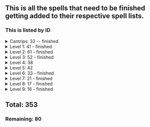 ## This is all the spells that need to be finished getting added to their respective spell lists.
### This is listed by ID

<details><summary>Cantrips: 32 -- finished</summary>

- acid-splash
- blade-ward
- booming-blade
- chill-touch
- control-flames
- create-bonfire
- dancing-lights
- elementalism
- encode-thoughts
- fire-bolt
- friends
- frostbite
- green-flame-blade
- gust
- infestation
- light
- lightning-lure
- mage-hand
- mending
- message
- mind-sliver
- minor-illusion
- mold-earth
- poison-spray
- prestidigitation
- ray-of-frost
- shape-water
- shocking-grasp
- sword-burst
- thunderclap
- toll-the-dead
- true-strike
</details>

<details><summary>Level 1: 41 - finished</summary>

- absorb-elements
- alarm
- burning-hands
- catapult
- cause-fear
- charm-person
- chromatic-orb
- color-spray
- comprehend-languages
- detect-magic
- disguise-self
- distort-value
- earth-tremor
- expeditious-retreat
- false-life
- feathter-fall
- find-familiar
- fog-cloud
- frost-fingers
- grease
- ice-knife
- identify
- illusory-script
- jims-magic-missile
- jump
- longstrider
- mage-armor
- magic-missle
- protection-from-evil-and-good
- ray-of-sickness
- shield
- silent-image
- silvery-barbs
- sleep
- snare
- tashas-caustic-brew
- tashas-hideous-laughter
- tensers-floating-disk
- thunderwave
- unseen-servant
- witch-bolt

</details>

<details><summary>Level 2: 61 - finished</summary>

- aganazzars-scorcher
- air-bubble
- alter-self
- arcane-lock
- arcane-vigor
- augury
- blindness-deafness
- blur
- borrowed-knowledge
- cloud-of-daggers
- continual-flame
- crown-of-madness
- darkness
- darkvision
- detect-thoughts
- dragons-breath
- dust-devil
- earthbind
- enhance-ability
- enlarge-reduce
- flaming-sphere
- flock-of-familiars
- gentle-repose
- gift-of-gab
- gust-of-wind
- hold-person
- invisibility
- jims-glowing-coin
- kinetic-jaunt
- knock
- levitate
- locate-object
- magic-mouth
- magic-weapon
- maximilians-earthen-grasp
- melfs-acid-arrow
- mind-spike
- mirror-image
- misty-step
- nathairs-mischief
- mystuls-magic-aura
- phantasmal-force
- pyrotechnics
- ray-of-enfeeblement
- rimes-binding-ice
- rope-trick
- scorching-ray
- see-invisibility
- shadow-blade
- shatter
- skywrite
- snillocs-snowball-storm
- spider-climb
- spray-of-cards
- suggestion
- tashas-mind-whip
- vortex-warp
- warding-wind
- warp-sense
- web
- wither-and-bloom

</details>

<details><summary>Level 3: 52 - finished</summary>

- animate-dead
- antagonize
- ashardalons-stride
- bestow-curse
- blink
- catnap
- clairvoyance
- counterspell
- dispel-magic
- enemies-abound
- erupting-earth
- fast-friends
- fear
- feign-death
- fireball
- flame-arrows
- fly
- galders-tower
- gaseous-form
- glyph-of-warding
- haste
- hypnotic-pattern
- incite-greed
- intellect-fortress
- leomunds-tiny-hut
- life-transference
- lightning-bolt
- magic-circle
- major-image
- melfs-minute-meteors
- nondetection
- phantom-steed
- protection-from-energy
- remove-curse
- sending
- sleet-storm
- slow
- speak-with-dead
- spirit-shroud
- stinking-cloud
- summon-fey
- summon-lesser-demon
- summon-shadowspawn
- summon-undead
- thunder-step
- tidal-wave
- tiny-servant
- tongues
- vampiric-touch
- wall-of-sand
- wall-of-water
- water-breathing

</details>

<details><summary>Level 4: 38</summary>

- arcane-eye
- banishment
- blight
- charm-monster
- confusion
- conjure-minor-elementals
- control-water
- dimension-door
- divination
- elemental-bane
- evards-black-tentacles
- fabricate
- fire-shield
- galders-speedy-courier
- gate-seal
- greater-invisibility
- hallucinatory-terrain
- ice-storm
- leomunds-secret-chest
- locate-creature
- mordenkainens-faithful-hound
- mordenkainens-private-sanctum
- otilukes-resilient-sphere
- phantasmal-killer
- polymorph
- raulothims-psychic-lance
- sickening-radiance
- spirit-of-death
- stone-shape
- stoneskin
- storm-sphere
- summon-aberration
- summon-construct
- summon-elemental
- summon-greater-demon
- vitriolic-sphere
- wall-of-fire
- watery-sphere

</details>

<details><summary>Level 5: 42</summary>

- animate-objects
- bigbys-hand
- circle-of-power
- cloudkill
- cone-of-cold
- conjure-elemental
- contact-other-plane
- control-winds
- create-spelljamming-helm
- creation
- danse-macabre
- dawn
- dominate-person
- dream
- enervation
- far-step
- geas
- hold-monster
- immolation
- infernal-calling
- jallarzis-storm-of-radiance
- legend-lore
- mislead
- modify-memory
- negative-energy-flood
- passwall
- planar-binding
- rarys-telepathic-bond
- scrying
- seeming
- skill-empowerment
- steel-wind-strike
- summon-draconic-spirit
- summon-dragon
- synaptic-static
- telekinesis
- teleportation-circle
- transmute-rock
- wall-of-force
- wall-of-light
- wall-of-stone
- yolandes-regal-presence

</details>

<details><summary>Level 6: 33 - finished</summary>

- arcane-gate
- chain-lightning
- circle-of-death
- contingency
- create-homunculus
- create-undead
- disintegrate
- drawmijs-instant-summons
- eyebite
- fizbans-platinum-shield
- flesh-to-stone
- globe-of-invulnerability
- guards-and-wards
- investiture-of-flame
- investiture-of-ice
- investiture-of-stone
- investiture-of-wind
- magic-jar
- mass-suggestion
- mental-prison
- move-earth
- otilukes-freezing-sphere
- ottos-irresistible-dance
- programmed-illusion
- scatter
- soul-cage
- summon-fiend
- sunbeam
- tashas-bubbling-cauldron
- tashas-otherworldly-guise
- tensers-transformation
- true-seeing
- wall-of-ice

</details>

<details><summary>Level 7: 21 - finished</summary>

- create-magen
- crown-of-stars
- delayed-blast-fireball
- draconic-transformation
- dream-of-the-blue-veil
- etherealness
- finger-of-death
- forcecage
- mirage-arcane
- mordenkainens-magnificant-mansion
- mordenkainens-sword
- plane-shift
- power-word-pain
- prismatic-spray
- project-image
- reverse-gravity
- sequester
- simulacrum
- symbol
- teleport
- whirlwind

</details>

<details><summary>Level 8: 17 - finished</summary>

- abi-dalzims-horrid-wilting
- antimagic-field
- antipathy-sympathy
- befuddlement
- clone
- control-weather
- demiplane
- dominate-monster
- illusory-dragon
- incendiary-cloud
- maddening-darkness
- maze
- mighty-fortress
- mind-blank
- power-word-stun
- sunburst
- telepathy

</details>

<details><summary>Level 9: 16 - finished</summary>

- astral-projection
- blade-of-disaster
- foresight
- gate
- imprisonment
- invulnerability
- mass-polymorph
- meteor-swarm
- power-word-kill
- prismatic-wall
- psychic-scream
- shapechange
- time-stop
- true-polymorph
- weird
- wish

</details>

## Total: 353
### Remaining: 80